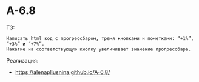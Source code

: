 # A-6.8

ТЗ:
   
    Написать html код с прогрессбаром, тремя кнопками и пометками: “+1%”, “+3%” и “+7%”. 
    Нажатие на соответствующую кнопку увеличивает значение прогрессбара.

Реализация:

   - https://alenapliusnina.github.io/A-6.8/
